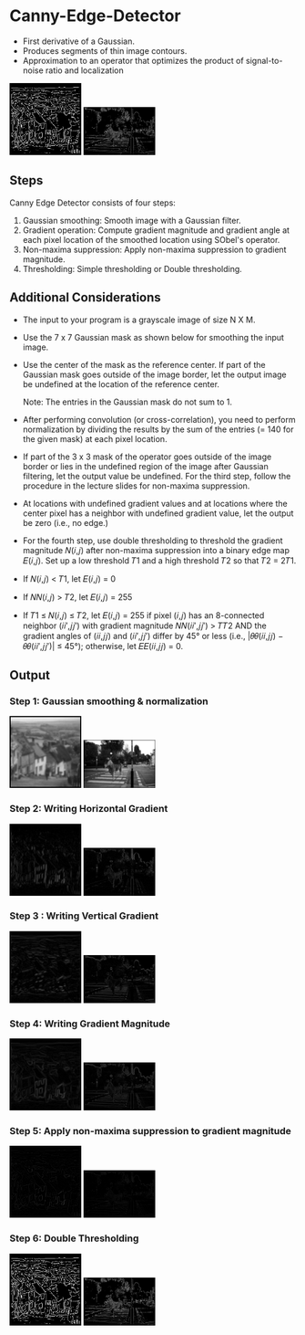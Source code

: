 # Canny-Edge-Detector
* First derivative of a Gaussian.
* Produces segments of thin image contours.
* Approximation to an operator that optimizes the product of signal-to-noise ratio and localization

<img src = "output/double_thresholding.bmp" width = "25%">
<img src = "output2/double_thresholding.bmp" width = "25%">

## Steps
Canny Edge Detector consists of four steps:

1. Gaussian smoothing: Smooth image with a Gaussian filter.
2. Gradient operation: Compute gradient magnitude and gradient angle at each pixel location of the smoothed location using SObel's operator.
3. Non-maxima suppression: Apply non-maxima suppression to gradient magnitude.
4. Thresholding: Simple thresholding or Double thresholding.

## Additional Considerations
* The input to your program is a grayscale image of size N X M.
* Use the 7 x 7 Gaussian mask as shown below for smoothing the input image. 
* Use the center of the mask as the reference center. If part of the Gaussian mask goes outside of the image border, let the output image be undefined at the location of the reference center. 

    Note: The entries in the Gaussian mask do not sum to 1. 

* After performing convolution (or cross-correlation), you need to perform normalization by dividing the results by the sum of the entries (= 140 for the given mask) at each pixel location. 

* If part of the 3 x 3 mask of the operator goes outside of the image border or lies in the undefined region of the image after Gaussian filtering, let the output value be undefined. For the third step, follow the procedure in the lecture slides for non-maxima suppression. 

* At locations with undefined gradient values and at locations where the center pixel has a neighbor with undefined gradient value, let the output be zero (i.e., no edge.) 

* For the fourth step, use double thresholding to threshold the gradient magnitude 𝑁(𝑖,𝑗) after non-maxima suppression into a
binary edge map 𝐸(𝑖,𝑗). Set up a low threshold 𝑇1 and a high threshold 𝑇2 so that 𝑇2 = 2𝑇1.

* If 𝑁(𝑖,𝑗) < 𝑇1, let 𝐸(𝑖,𝑗) = 0
* If 𝑁𝑁(𝑖,𝑗) > 𝑇2, let 𝐸(𝑖,𝑗) = 255
* If 𝑇1 ≤ 𝑁(𝑖,𝑗) ≤ 𝑇2, let 𝐸(𝑖,𝑗) = 255 if pixel (𝑖,𝑗) has an 8-connected neighbor (𝑖𝑖′,𝑗𝑗′) with gradient magnitude 𝑁𝑁(𝑖𝑖′,𝑗𝑗′) > 𝑇𝑇2 AND the gradient angles of (𝑖𝑖,𝑗𝑗) and (𝑖𝑖′,𝑗𝑗′) differ by 45° or less (i.e., |𝜃𝜃(𝑖𝑖,𝑗𝑗) − 𝜃𝜃(𝑖𝑖′,𝑗𝑗′)| ≤ 45°); otherwise, let 𝐸𝐸(𝑖𝑖,𝑗𝑗) = 0.


## Output

### Step 1: Gaussian smoothing & normalization
<img src = "output/gaussian_smoothing.bmp" width = "25%">
<img src = "output2/gaussian_smoothing.bmp" width = "25%">

### Step 2: Writing Horizontal Gradient
<img src = "output/horizontal_gradient.bmp" width = "25%">
<img src = "output2/horizontal_gradient.bmp" width = "25%">

### Step 3 : Writing Vertical Gradient
<img src = "output/vertical_gradient.bmp" width = "25%">
<img src = "output2/vertical_gradient.bmp" width = "25%">

### Step 4: Writing Gradient Magnitude
<img src = "output/gradient_image.bmp" width = "25%">
<img src = "output2/gradient_image.bmp" width = "25%">

### Step 5: Apply non-maxima suppression to gradient magnitude
<img src = "output/non-maxima_suppressed.bmp" width = "25%">
<img src = "output2/non-maxima_suppressed.bmp" width = "25%">

### Step 6: Double Thresholding
<img src = "output/double_thresholding.bmp" width = "25%">
<img src = "output2/double_thresholding.bmp" width = "25%">